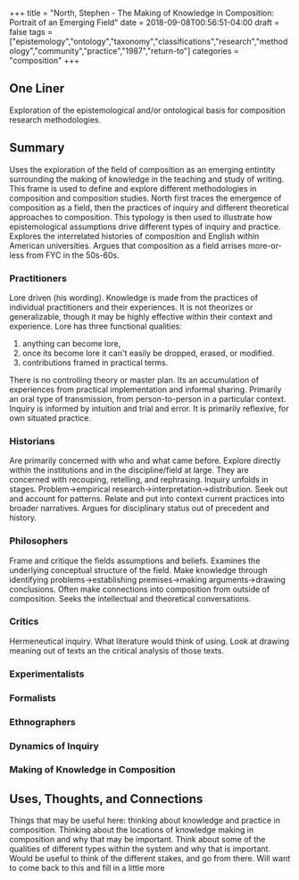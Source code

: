 +++
title = "North, Stephen - The Making of Knowledge in Composition: Portrait of an Emerging Field"
date = 2018-09-08T00:56:51-04:00
draft = false
tags = ["epistemology","ontology","taxonomy","classifications","research","methodology","community","practice","1987","return-to"]
categories = "composition"
+++
## One Liner
Exploration of the epistemological and/or ontological basis for composition research methodologies.

## Summary
Uses the exploration of the field of composition as an emerging entintity surrounding the making of knowledge in the teaching and study of writing. This frame is used to define and explore different methodologies in composition and composition studies. North first traces the emergence of composition as a field, then the practices of inquiry and different theoretical approaches to composition. This typology is then used to illustrate how epistemological assumptions drive different types of inquiry and practice. Explores the interrelated histories of composition and English within American universities. Argues that composition as a field arrises more-or-less from FYC in the 50s-60s.

### Practitioners
Lore driven (his wording). Knowledge is made from the practices of individual practitioners and their experiences. It is not theorizes or generalizable, though it may be highly effective within their context and experience. Lore has three functional qualities:

1. anything can become lore,
2. once its become lore it can't easily be dropped, erased, or modified.
3. contributions framed in practical terms.

There is no controlling theory or master plan. Its an accumulation of experiences from practical implementation and informal sharing. Primarily an oral type of transmission, from person-to-person in a particular context. Inquiry is informed by intuition and trial and error. It is primarily reflexive, for own situated practice.

### Historians
Are primarily concerned with who and what came before. Explore directly within the institutions and in the discipline/field at large. They are concerned with recouping, retelling, and rephrasing. Inquiry unfolds in stages. Problem->empirical research->interpretation->distribution. Seek out and account for patterns. Relate and put into context current practices into broader narratives. Argues for disciplinary status out of precedent and history.

### Philosophers
Frame and critique the fields assumptions and beliefs. Examines the underlying conceptual structure of the field. Make knowledge through identifying problems->establishing premises->making arguments->drawing conclusions. Often make connections into composition from outside of composition. Seeks the intellectual and theoretical conversations.

### Critics
Hermeneutical inquiry. What literature would think of using. Look at drawing meaning out of texts an the critical analysis of those texts.

### Experimentalists

### Formalists

### Ethnographers

### Dynamics of Inquiry

### Making of Knowledge in Composition

## Uses, Thoughts, and Connections
Things that may be useful here: thinking about knowledge and practice in composition. Thinking about the locations of knowledge making in composition and why that may be important. Think about some of the qualities of different types within the system and why that is important. Would be useful to think of the different stakes, and go from there. Will want to come back to this and fill in a little more
